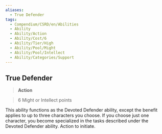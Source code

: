 ```yaml
---
aliases:
  - True Defender
tags:
  - Compendium/CSRD/en/Abilities
  - Ability
  - Ability/Action
  - Ability/Cost/6
  - Ability/Tier/High
  - Ability/Pool/Might
  - Ability/Pool/Intellect
  - Ability/Categories/Support
---
```

    
      
## True Defender      
>**Action**      
>6 Might or Intellect points    
      
This ability functions as the Devoted Defender ability, except the benefit applies to up to three characters you choose. If you choose just one character, you become specialized in the tasks described under the Devoted Defender ability. Action to initiate.